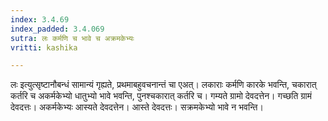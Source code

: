 ```yaml
---
index: 3.4.69
index_padded: 3.4.069
sutra: लः कर्मणि च भावे च अक्रमकेभ्यः
vritti: kashika

---
```

लः इत्युत्सृष्टानौबन्धं सामान्यं गृह्यते, प्रथमाबहुवचनान्तं चा एअत्। लकाराः कर्मणि कारके भवन्ति, चकारात् कर्तरि च अकर्मकेभ्यो धातुभ्यो भावे भवन्ति, पुनश्चकारात् कर्तरि च। गम्यते ग्रामो देवदत्तेन। गच्छति ग्रामं देवदत्तः। अकर्मकेभ्यः आस्यते देवदत्तेन। आस्ते देवदत्तः। सक्रमकेभ्यो भावे न भवन्ति।